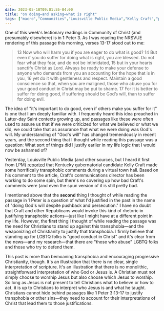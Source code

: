 ```yaml
---
date: 2023-05-10T09:01:55-04:00
title: "on doing—and asking—what is right"
tags: ["macro","Communities","Louisville Public Media","Kelly Craft","persecution","Community of Christ","LGBTQ","transphobia","2023 Kentucky elections","Kentucky"]
---
```


One of this week's lectionary readings in Community of Christ (and presumably elsewhere) is in 1 Peter 3. As I was reading the NRSVUE rendering of this passage this morning, verses 13-17 stood out to me: 

> 13 Now who will harm you if you are eager to do what is good? 14 But even if you do suffer for doing what is right, you are blessed. Do not fear what they fear, and do not be intimidated, 15 but in your hearts sanctify Christ as Lord. Always be ready to make your defense to anyone who demands from you an accounting for the hope that is in you, 16 yet do it with gentleness and respect. Maintain a good conscience so that, when you are maligned, those who abuse you for your good conduct in Christ may be put to shame. 17 For it is better to suffer for doing good, if suffering should be God’s will, than to suffer for doing evil.

The idea of "it's important to do good, even if others make you suffer for it" is one that I am deeply familiar with. I frequently heard this idea preached in Latter-day Saint contexts growing up, and passages like these were often used to assure us that if we were criticized for what we believed or what we did, we could take that as assurance that what we were doing was God's will. My understanding of "God's will" has changed tremendously in recent years, and the second thing that I thought while reading this passage was a question: What sort of things did I justify earlier in my life logic that I would now be ashamed of?

Yesterday, Louisville Public Media (and other sources, but I heard it first from LPM) [reported](https://www.lpm.org/news/2023-05-09/kelly-craft-escalates-anti-trans-rhetoric-calls-for-excluding-transgenders-from-ky-schools) that Kentucky gubernatorial candidate Kelly Craft made some horrifically transphobic comments during a virtual town hall. Based on his comment to the article, Craft's communications director has been working to do some spin, but there's no covering up how bad Craft's comments were (and even the spun version of it is still pretty bad.

I mentioned above that the **second** thing I thought of while reading the passage in 1 Peter is a question of what I'd justified in the past in the name of "doing God's will despite pushback and persecution." I have no doubt that Craft and other Republicans would invoke this kind of rhetoric in justifying transphobic actions—just like I might have at a different point in my life. However, the **first** thing I thought of while reading the passage was the need for Christians to stand up against this transphobia—and the weaponizing of Christianity to justify that transphobia. I firmly believe that standing up for LGBTQ folks is "good conduct in Christ" and it's clear from the news—and my research—that there are "those who abuse" LGBTQ folks and those who try to defend them.

This post is more than bemoaning transphobia and encouraging progressive Christianity, though. It's an illustration that there is no clear, single interpretation of scripture. It's an illustration that there is no monolithic, straightforward interpretation of who God or Jesus is. A Christian must not simply choose to worship Jesus but also choose which Jesus to worship. So long as Jesus is not present to tell Christians what to believe or how to act, it is up to Christians to interpret who Jesus is and what he taught. Christians cannot hide behind passages like 1 Peter 3:13-17 to justify transphobia or other sins—they need to account for their interpretations of Christ that lead them to those justifications. 